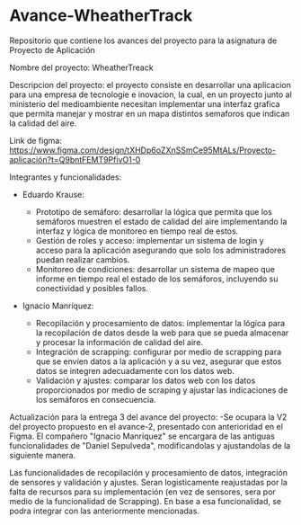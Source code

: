 # Avance-WheatherTrack
Repositorio que contiene los avances del proyecto para la asignatura de Proyecto de Aplicación

Nombre del proyecto: WheatherTreack

Descripcion del proyecto: el proyecto consiste en desarrollar una aplicacion para una empresa de tecnologie e inovacion, la cual, en un proyecto junto al ministerio del medioambiente necesitan implementar una interfaz grafica que permita manejar y mostrar en un mapa distintos semaforos que  indican la calidad del aire.

Link de figma: https://www.figma.com/design/tXHDp6oZXnSSmCe95MtALs/Proyecto-aplicación?t=Q9bntFEMT9PfivO1-0


Integrantes y funcionalidades:  
  + Eduardo Krause:
    - Prototipo de semáforo: desarrollar la lógica que permita que los semáforos muestren el estado de calidad del aire implementando la interfaz y lógica de monitoreo en tiempo real de estos.
    - Gestión de roles y acceso: implementar un sistema de login y acceso para la aplicación asegurando que solo los administradores puedan realizar cambios.
    - Monitoreo de condiciones: desarrollar un sistema de mapeo que informe en tiempo real el estado de los semáforos, incluyendo su conectividad y posibles fallos.

  + Ignacio Manríquez:
    - Recopilación y procesamiento de datos: implementar la lógica para la recopilación de datos desde la web para que se pueda almacenar y procesar la información de calidad del aire.
    - Integración de scrapping: configurar por medio de scrapping para que se envíen datos a la aplicación y a su vez, asegurar que estos datos se integren adecuadamente con los datos web.
    - Validación y ajustes: comparar los datos web con los datos proporcionados por medio de scraping y ajustar las indicaciones de los semáforos en consecuencia.


Actualización para la entrega 3 del avance del proyecto:
-Se ocupara la V2 del proyecto propuesto en el avance-2, presentado con anterioridad en el Figma. El compañero "Ignacio Manríquez" se encargara de las antiguas funcionalidades de "Daniel Sepulveda", modificandolas y ajustandolas de la siguiente manera.

Las funcionalidades de recopilación y procesamiento de datos, integración de sensores y validación y ajustes. Seran logisticamente reajustadas por la falta de recursos para su implementación (en vez de sensores, sera por medio de la funcionalidad de Scrapping). En base a esa funcionalidad, se podra integrar con las anteriormente mencionadas.
